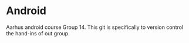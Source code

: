 # Android
Aarhus android course
Group 14. This git is specifically to version control the hand-ins of out group.
